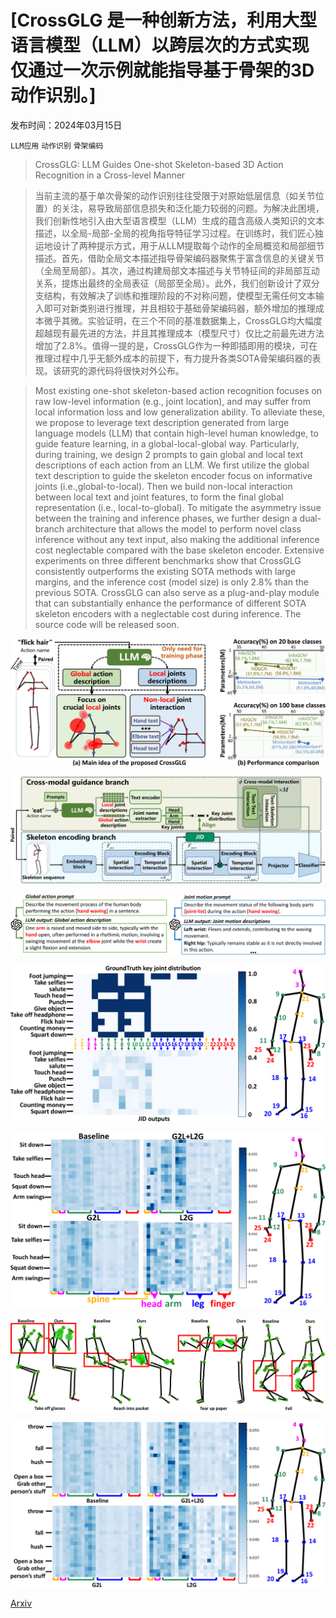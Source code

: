 # [CrossGLG 是一种创新方法，利用大型语言模型（LLM）以跨层次的方式实现仅通过一次示例就能指导基于骨架的3D动作识别。]

发布时间：2024年03月15日

`LLM应用` `动作识别` `骨架编码`

> CrossGLG: LLM Guides One-shot Skeleton-based 3D Action Recognition in a Cross-level Manner

> 当前主流的基于单次骨架的动作识别往往受限于对原始低层信息（如关节位置）的关注，易导致局部信息损失和泛化能力较弱的问题。为解决此困境，我们创新性地引入由大型语言模型（LLM）生成的蕴含高级人类知识的文本描述，以全局-局部-全局的视角指导特征学习过程。在训练时，我们匠心独运地设计了两种提示方式，用于从LLM提取每个动作的全局概览和局部细节描述。首先，借助全局文本描述指导骨架编码器聚焦于富含信息的关键关节（全局至局部）。其次，通过构建局部文本描述与关节特征间的非局部互动关系，提炼出最终的全局表征（局部至全局）。此外，我们创新设计了双分支结构，有效解决了训练和推理阶段的不对称问题，使模型无需任何文本输入即可对新类别进行推理，并且相较于基础骨架编码器，额外增加的推理成本微乎其微。实验证明，在三个不同的基准数据集上，CrossGLG均大幅度超越现有最先进的方法，并且其推理成本（模型尺寸）仅比之前最先进方法增加了2.8%。值得一提的是，CrossGLG作为一种即插即用的模块，可在推理过程中几乎无额外成本的前提下，有力提升各类SOTA骨架编码器的表现。该研究的源代码将很快对外公布。

> Most existing one-shot skeleton-based action recognition focuses on raw low-level information (e.g., joint location), and may suffer from local information loss and low generalization ability. To alleviate these, we propose to leverage text description generated from large language models (LLM) that contain high-level human knowledge, to guide feature learning, in a global-local-global way. Particularly, during training, we design $2$ prompts to gain global and local text descriptions of each action from an LLM. We first utilize the global text description to guide the skeleton encoder focus on informative joints (i.e.,global-to-local). Then we build non-local interaction between local text and joint features, to form the final global representation (i.e., local-to-global). To mitigate the asymmetry issue between the training and inference phases, we further design a dual-branch architecture that allows the model to perform novel class inference without any text input, also making the additional inference cost neglectable compared with the base skeleton encoder. Extensive experiments on three different benchmarks show that CrossGLG consistently outperforms the existing SOTA methods with large margins, and the inference cost (model size) is only $2.8$\% than the previous SOTA. CrossGLG can also serve as a plug-and-play module that can substantially enhance the performance of different SOTA skeleton encoders with a neglectable cost during inference. The source code will be released soon.

![CrossGLG 是一种创新方法，利用大型语言模型（LLM）以跨层次的方式实现仅通过一次示例就能指导基于骨架的3D动作识别。](../../../paper_images/2403.10082/x1.png)

![CrossGLG 是一种创新方法，利用大型语言模型（LLM）以跨层次的方式实现仅通过一次示例就能指导基于骨架的3D动作识别。](../../../paper_images/2403.10082/x2.png)

![CrossGLG 是一种创新方法，利用大型语言模型（LLM）以跨层次的方式实现仅通过一次示例就能指导基于骨架的3D动作识别。](../../../paper_images/2403.10082/x3.png)

![CrossGLG 是一种创新方法，利用大型语言模型（LLM）以跨层次的方式实现仅通过一次示例就能指导基于骨架的3D动作识别。](../../../paper_images/2403.10082/x4.png)

![CrossGLG 是一种创新方法，利用大型语言模型（LLM）以跨层次的方式实现仅通过一次示例就能指导基于骨架的3D动作识别。](../../../paper_images/2403.10082/x5.png)

![CrossGLG 是一种创新方法，利用大型语言模型（LLM）以跨层次的方式实现仅通过一次示例就能指导基于骨架的3D动作识别。](../../../paper_images/2403.10082/x6.png)

![CrossGLG 是一种创新方法，利用大型语言模型（LLM）以跨层次的方式实现仅通过一次示例就能指导基于骨架的3D动作识别。](../../../paper_images/2403.10082/x7.png)

[Arxiv](https://arxiv.org/abs/2403.10082)